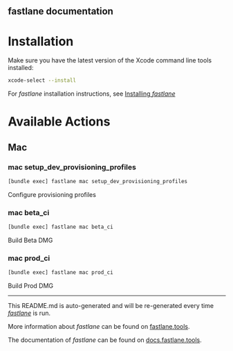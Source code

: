 fastlane documentation
----

# Installation

Make sure you have the latest version of the Xcode command line tools installed:

```sh
xcode-select --install
```

For _fastlane_ installation instructions, see [Installing _fastlane_](https://docs.fastlane.tools/#installing-fastlane)

# Available Actions

## Mac

### mac setup_dev_provisioning_profiles

```sh
[bundle exec] fastlane mac setup_dev_provisioning_profiles
```

Configure provisioning profiles

### mac beta_ci

```sh
[bundle exec] fastlane mac beta_ci
```

Build Beta DMG

### mac prod_ci

```sh
[bundle exec] fastlane mac prod_ci
```

Build Prod DMG

----

This README.md is auto-generated and will be re-generated every time [_fastlane_](https://fastlane.tools) is run.

More information about _fastlane_ can be found on [fastlane.tools](https://fastlane.tools).

The documentation of _fastlane_ can be found on [docs.fastlane.tools](https://docs.fastlane.tools).
